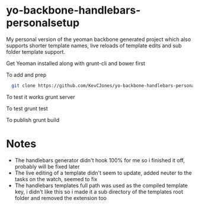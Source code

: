 yo-backbone-handlebars-personalsetup
====================================

My personal version of the yeoman backbone generated project which also supports shorter template names, 
live reloads of template edits and sub folder template support.

Get Yeoman installed along with grunt-cli and bower first

To add and prep
```zsh  
  git clone https://github.com/KevCJones/yo-backbone-handlebars-personalsetup.git ./ && npm install && bower install
```
To test it works
  grunt server
  
To test
  grunt test
  
To publish
  grunt build
  
  
Notes 
=====

- The handlebars generator didn't hook 100% for me so i finished it off, probably will be fixed later
- The live editing of a template didn't seem to update, added neuter to the tasks on the watch, seemed to fix
- The handlebars templates full path was used as the compiled template key, i didn't like this so i made it a sub directory of the templates root folder and removed the extension too
